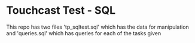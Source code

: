 <h1>Touchcast Test - SQL</h1>
<p>
    This repo has two files 'tp_sqltest.sql' which has the data for manipulation and 'queries.sql' which has queries for each of the tasks given
</p>
